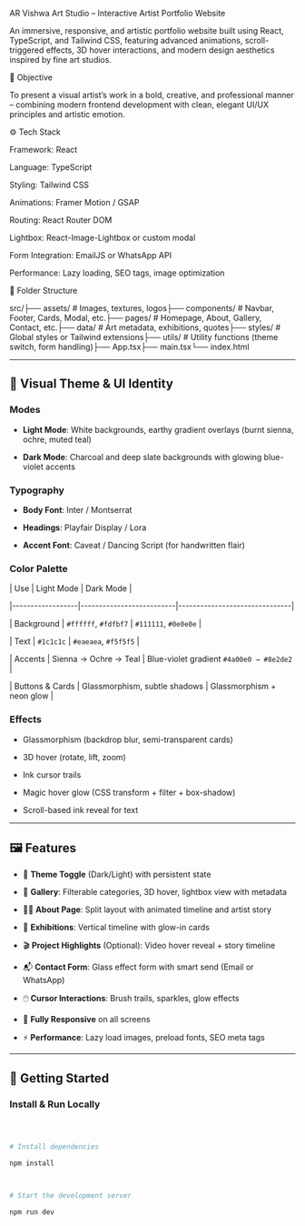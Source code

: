 AR Vishwa Art Studio – Interactive Artist Portfolio Website

An immersive, responsive, and artistic portfolio website built using React, TypeScript, and Tailwind CSS, featuring advanced animations, scroll-triggered effects, 3D hover interactions, and modern design aesthetics inspired by fine art studios.

🎯 Objective

To present a visual artist’s work in a bold, creative, and professional manner – combining modern frontend development with clean, elegant UI/UX principles and artistic emotion.

⚙️ Tech Stack

Framework: React

Language: TypeScript

Styling: Tailwind CSS

Animations: Framer Motion / GSAP

Routing: React Router DOM

Lightbox: React-Image-Lightbox or custom modal

Form Integration: EmailJS or WhatsApp API

Performance: Lazy loading, SEO tags, image optimization

📁 Folder Structure

src/├── assets/ # Images, textures, logos├── components/ # Navbar, Footer, Cards, Modal, etc.├── pages/ # Homepage, About, Gallery, Contact, etc.├── data/ # Art metadata, exhibitions, quotes├── styles/ # Global styles or Tailwind extensions├── utils/ # Utility functions (theme switch, form handling)├── App.tsx├── main.tsx└── index.html





---



## 🎨 Visual Theme & UI Identity



### Modes

- **Light Mode**: White backgrounds, earthy gradient overlays (burnt sienna, ochre, muted teal)

- **Dark Mode**: Charcoal and deep slate backgrounds with glowing blue-violet accents



### Typography

- **Body Font**: Inter / Montserrat

- **Headings**: Playfair Display / Lora

- **Accent Font**: Caveat / Dancing Script (for handwritten flair)



### Color Palette



| Use              | Light Mode              | Dark Mode                    |

|------------------|--------------------------|-------------------------------|

| Background       | `#ffffff`, `#fdfbf7`     | `#111111`, `#0e0e0e`          |

| Text             | `#1c1c1c`                | `#eaeaea`, `#f5f5f5`          |

| Accents          | Sienna → Ochre → Teal    | Blue-violet gradient `#4a00e0 → #8e2de2` |

| Buttons & Cards  | Glassmorphism, subtle shadows | Glassmorphism + neon glow  |



### Effects

- Glassmorphism (backdrop blur, semi-transparent cards)

- 3D hover (rotate, lift, zoom)

- Ink cursor trails

- Magic hover glow (CSS transform + filter + box-shadow)

- Scroll-based ink reveal for text



---



## 🖼️ Features



- 🔁 **Theme Toggle** (Dark/Light) with persistent state

- 🎨 **Gallery**: Filterable categories, 3D hover, lightbox view with metadata

- 🧑‍🎨 **About Page**: Split layout with animated timeline and artist story

- 📅 **Exhibitions**: Vertical timeline with glow-in cards

- 🎬 **Project Highlights** (Optional): Video hover reveal + story timeline

- 📬 **Contact Form**: Glass effect form with smart send (Email or WhatsApp)

- 🖱️ **Cursor Interactions**: Brush trails, sparkles, glow effects

- 📱 **Fully Responsive** on all screens

- ⚡ **Performance**: Lazy load images, preload fonts, SEO meta tags



---



## 🚀 Getting Started



### Install & Run Locally



```bash



# Install dependencies

npm install



# Start the development server

npm run dev
